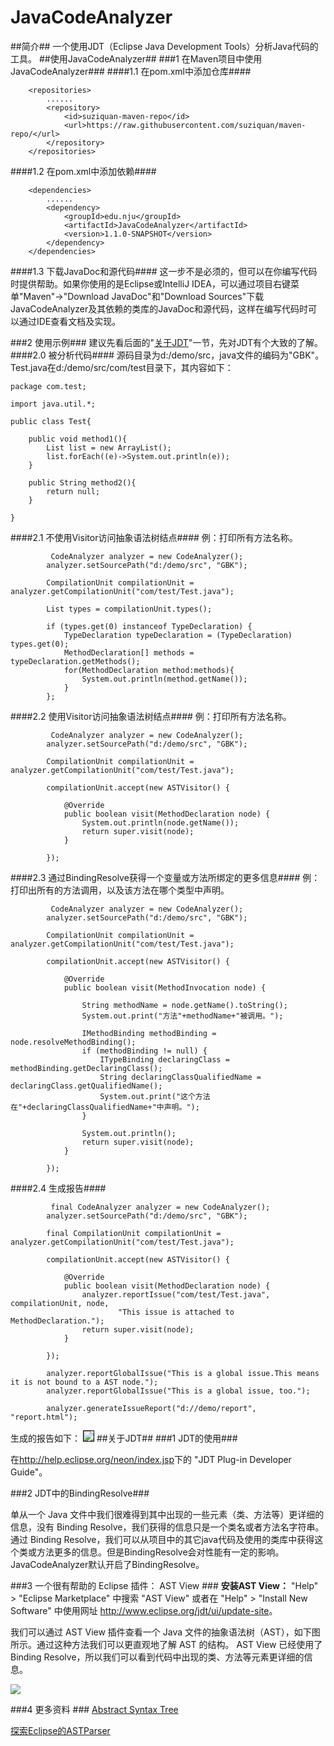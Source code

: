 # JavaCodeAnalyzer
##简介##
一个使用JDT（Eclipse Java Development Tools）分析Java代码的工具。
##使用JavaCodeAnalyzer##
###1 在Maven项目中使用JavaCodeAnalyzer###
####1.1 在pom.xml中添加仓库####

		<repositories>
			......
			<repository>
				<id>suziquan-maven-repo</id>
				<url>https://raw.githubusercontent.com/suziquan/maven-repo/</url>
			</repository>
		</repositories>


####1.2 在pom.xml中添加依赖####

		<dependencies>
			......
			<dependency>
				<groupId>edu.nju</groupId>
				<artifactId>JavaCodeAnalyzer</artifactId>
				<version>1.1.0-SNAPSHOT</version>
			</dependency>
		</dependencies>
####1.3 下载JavaDoc和源代码####
这一步不是必须的，但可以在你编写代码时提供帮助。如果你使用的是Eclipse或IntelliJ IDEA，可以通过项目右键菜单"Maven"->"Download JavaDoc"和"Download Sources"下载JavaCodeAnalyzer及其依赖的类库的JavaDoc和源代码，这样在编写代码时可以通过IDE查看文档及实现。

###2 使用示例###
建议先看后面的"[关于JDT](#jump)"一节，先对JDT有个大致的了解。
####2.0 被分析代码####
源码目录为d:/demo/src，java文件的编码为"GBK"。Test.java在d:/demo/src/com/test目录下，其内容如下：
<pre><code>package com.test;

import java.util.*;

public class Test{
	
	public void method1(){
		List list = new ArrayList();
		list.forEach((e)->System.out.println(e));
	}
	
	public String method2(){
		return null;
	}
	
}</code></pre>
####2.1 不使用Visitor访问抽象语法树结点####
例：打印所有方法名称。
<pre><code>			CodeAnalyzer analyzer = new CodeAnalyzer();
		analyzer.setSourcePath("d:/demo/src", "GBK");
		
		CompilationUnit compilationUnit = analyzer.getCompilationUnit("com/test/Test.java");
		
		List<?> types = compilationUnit.types();
		
		if (types.get(0) instanceof TypeDeclaration) {
			TypeDeclaration typeDeclaration = (TypeDeclaration) types.get(0);
			MethodDeclaration[] methods = typeDeclaration.getMethods();
			for(MethodDeclaration method:methods){
				System.out.println(method.getName());
			}
		};
</code></pre>
####2.2 使用Visitor访问抽象语法树结点####
例：打印所有方法名称。
<pre><code>			CodeAnalyzer analyzer = new CodeAnalyzer();
		analyzer.setSourcePath("d:/demo/src", "GBK");
		
		CompilationUnit compilationUnit = analyzer.getCompilationUnit("com/test/Test.java");
		
		compilationUnit.accept(new ASTVisitor() {

			@Override
			public boolean visit(MethodDeclaration node) {
				System.out.println(node.getName());
				return super.visit(node);
			}
			
		});
</code></pre>
####2.3 通过BindingResolve获得一个变量或方法所绑定的更多信息####
例：打印出所有的方法调用，以及该方法在哪个类型中声明。
<pre><code>			CodeAnalyzer analyzer = new CodeAnalyzer();
		analyzer.setSourcePath("d:/demo/src", "GBK");
		
		CompilationUnit compilationUnit = analyzer.getCompilationUnit("com/test/Test.java");
		
		compilationUnit.accept(new ASTVisitor() {

			@Override
			public boolean visit(MethodInvocation node) {
				
				String methodName = node.getName().toString();
				System.out.print("方法"+methodName+"被调用。");

				IMethodBinding methodBinding = node.resolveMethodBinding();
				if (methodBinding != null) {
					ITypeBinding declaringClass = methodBinding.getDeclaringClass();
					String declaringClassQualifiedName = declaringClass.getQualifiedName();
					System.out.print("这个方法在"+declaringClassQualifiedName+"中声明。");
				}

				System.out.println();				
				return super.visit(node);
			}
			
		});
</code></pre>
####2.4 生成报告####
<pre><code>			final CodeAnalyzer analyzer = new CodeAnalyzer();
		analyzer.setSourcePath("d:/demo/src", "GBK");
		
		final CompilationUnit compilationUnit = analyzer.getCompilationUnit("com/test/Test.java");
		
		compilationUnit.accept(new ASTVisitor() {

			@Override
			public boolean visit(MethodDeclaration node) {
				analyzer.reportIssue("com/test/Test.java", compilationUnit, node,
						"This issue is attached to MethodDeclaration.");
				return super.visit(node);
			}
			
		});
		
		analyzer.reportGlobalIssue("This is a global issue.This means it is not bound to a AST node.");
		analyzer.reportGlobalIssue("This is a global issue, too.");
		
		analyzer.generateIssueReport("d://demo/report", "report.html");
</code></pre>
生成的报告如下：
 <img src="/md-res/report.png"  style="border:1px solid #000"/>
<span id = "jump"></span>
##关于JDT##
###1 JDT的使用###

在<a href="http://help.eclipse.org/neon/index.jsp">http://help.eclipse.org/neon/index.jsp</a>下的 "JDT Plug-in Developer Guide"。

###2 JDT中的BindingResolve###

单从一个 Java 文件中我们很难得到其中出现的一些元素（类、方法等）更详细的信息，没有 Binding Resolve，我们获得的信息只是一个类名或者方法名字符串。通过 Binding Resolve，我们可以从项目中的其它java代码及使用的类库中获得这个类或方法更多的信息。但是BindingResolve会对性能有一定的影响。JavaCodeAnalyzer默认开启了BindingResolve。

###3 一个很有帮助的 Eclipse 插件： AST View ###
<strong>安装AST View：</strong>
 "Help" > "Eclipse Marketplace" 中搜索 "AST View" 或者在 "Help" > "Install New Software" 中使用网址 <a>http://www.eclipse.org/jdt/ui/update-site</a>。

我们可以通过 AST View 插件查看一个 Java 文件的抽象语法树（AST），如下图所示。通过这种方法我们可以更直观地了解 AST 的结构。 AST View 已经使用了
Binding Resolve，所以我们可以看到代码中出现的类、方法等元素更详细的信息。

![](/md-res/astview.png) 

###4 更多资料 ###
<a href="http://www.eclipse.org/articles/article.php?file=Article-JavaCodeManipulation_AST/index.html ">Abstract Syntax Tree</a>

<a href="http://www.ibm.com/developerworks/cn/opensource/os-ast/index.html">探索Eclipse的ASTParser</a>